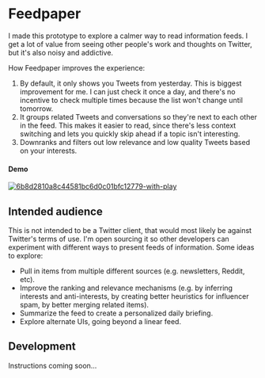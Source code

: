 # Feedpaper

I made this prototype to explore a calmer way to read information feeds.
I get a lot of value from seeing other people's work and thoughts on Twitter, but
it's also noisy and addictive.

How Feedpaper improves the experience:

1. By default, it only shows you Tweets from yesterday. This is biggest improvement for me. I can just check it once a day, and there's no incentive to check multiple times because the list won't change until tomorrow.
2. It groups related Tweets and conversations so they're next to each other in the feed. This makes it easier to read, since there's less context switching and lets you quickly skip ahead if a topic isn't interesting.
3. Downranks and filters out low relevance and low quality Tweets based on your interests.

#### Demo
[
![6b8d2810a8c44581bc6d0c01bfc12779-with-play](https://user-images.githubusercontent.com/331454/232874792-d183e67b-f3f4-4a45-87b0-13752e6a387f.gif)
](https://www.loom.com/share/6b8d2810a8c44581bc6d0c01bfc12779)

## Intended audience

This is not intended to be a Twitter client, that would most likely be against Twitter's terms of use. I'm open sourcing it so other developers can experiment with different ways to present feeds of information. Some ideas to explore:

- Pull in items from multiple different sources (e.g. newsletters, Reddit, etc).
- Improve the ranking and relevance mechanisms (e.g. by inferring interests and anti-interests, by creating better heuristics for influencer spam, by better merging related items).
- Summarize the feed to create a personalized daily briefing.
- Explore alternate UIs, going beyond a linear feed.

## Development

Instructions coming soon...
